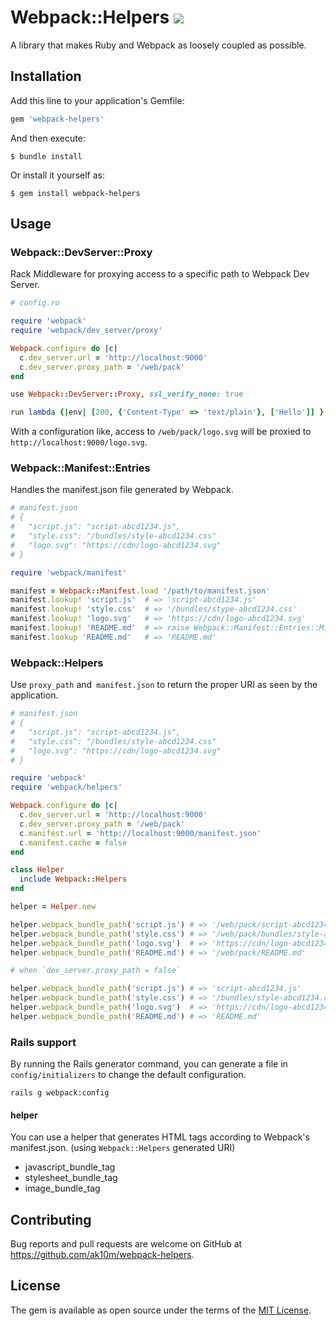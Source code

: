 # Webpack::Helpers ![](https://github.com/ak10m/webpack-helpers/workflows/CI/badge.svg)

A library that makes Ruby and Webpack as loosely coupled as possible.

## Installation

Add this line to your application's Gemfile:

```ruby
gem 'webpack-helpers'
```

And then execute:

    $ bundle install

Or install it yourself as:

    $ gem install webpack-helpers

## Usage

### Webpack::DevServer::Proxy

Rack Middleware for proxying access to a specific path to Webpack Dev Server.

```ruby
# config.ru

require 'webpack'
require 'webpack/dev_server/proxy'

Webpack.configure do |c|
  c.dev_server.url = 'http://localhost:9000'
  c.dev_server.proxy_path = '/web/pack'
end

use Webpack::DevServer::Proxy, ssl_verify_none: true

run lambda {|env| [200, {'Content-Type' => 'text/plain'}, ['Hello']] }
```

With a configuration like, access to `/web/pack/logo.svg` will be proxied to `http://localhost:9000/logo.svg`.


### Webpack::Manifest::Entries

Handles the manifest.json file generated by Webpack.

```ruby
# manifest.json
# {
#   "script.js": "script-abcd1234.js",
#   "style.css": "/bundles/style-abcd1234.css"
#   "logo.svg": "https://cdn/logo-abcd1234.svg"
# }

require 'webpack/manifest'

manifest = Webpack::Manifest.load '/path/to/manifest.json'
manifest.lookup! 'script.js'  # => 'script-abcd1234.js'
manifest.lookup! 'style.css'  # => '/bundles/stype-abcd1234.css'
manifest.lookup! 'logo.svg'   # => 'https://cdn/logo-abcd1234.svg'
manifest.lookup! 'README.md'  # => raise Webpack::Manifest::Entries::MissingEntryError
manifest.lookup 'README.md'   # => 'README.md'
```


### Webpack::Helpers

Use `proxy_path` and` manifest.json` to return the proper URI as seen by the application.

```ruby
# manifest.json
# {
#   "script.js": "script-abcd1234.js",
#   "style.css": "/bundles/style-abcd1234.css"
#   "logo.svg": "https://cdn/logo-abcd1234.svg"
# }

require 'webpack'
require 'webpack/helpers'

Webpack.configure do |c|
  c.dev_server.url = 'http://localhost:9000'
  c.dev_server.proxy_path = '/web/pack'
  c.manifest.url = 'http://localhost:9000/manifest.json'
  c.manifest.cache = false
end

class Helper
  include Webpack::Helpers
end

helper = Helper.new

helper.webpack_bundle_path('script.js') # => '/web/pack/script-abcd1234.js'
helper.webpack_bundle_path('style.css') # => '/web/pack/bundles/style-abcd1234.css'
helper.webpack_bundle_path('logo.svg')  # => 'https://cdn/logo-abcd1234.svg'
helper.webpack_bundle_path('README.md') # => '/web/pack/README.md'

# when `dev_server.proxy_path = false`

helper.webpack_bundle_path('script.js') # => 'script-abcd1234.js'
helper.webpack_bundle_path('style.css') # => '/bundles/style-abcd1234.css'
helper.webpack_bundle_path('logo.svg')  # => 'https://cdn/logo-abcd1234.svg'
helper.webpack_bundle_path('README.md') # => 'README.md'
```

### Rails support

By running the Rails generator command, you can generate a file in `config/initializers` to change the default configuration.

```shell
rails g webpack:config
```

#### helper

You can use a helper that generates HTML tags according to Webpack's manifest.json.
(using `Webpack::Helpers` generated URI)

* javascript_bundle_tag
* stylesheet_bundle_tag
* image_bundle_tag


## Contributing

Bug reports and pull requests are welcome on GitHub at https://github.com/ak10m/webpack-helpers.


## License

The gem is available as open source under the terms of the [MIT License](https://opensource.org/licenses/MIT).

